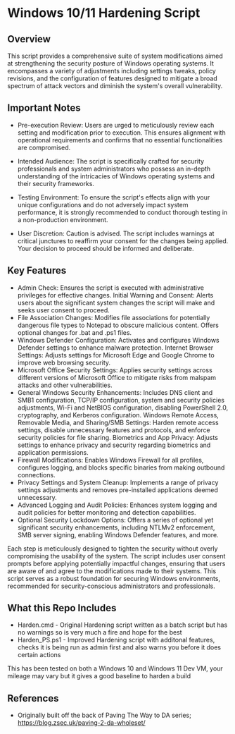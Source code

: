 # Windows 10/11 Hardening Script 
## Overview
This script provides a comprehensive suite of system modifications aimed at strengthening the security posture of Windows operating systems. It encompasses a variety of adjustments including settings tweaks, policy revisions, and the configuration of features designed to mitigate a broad spectrum of attack vectors and diminish the system's overall vulnerability.

## Important Notes
- Pre-execution Review: Users are urged to meticulously review each setting and modification prior to execution. This ensures alignment with operational requirements and confirms that no essential functionalities are compromised.

- Intended Audience: The script is specifically crafted for security professionals and system administrators who possess an in-depth understanding of the intricacies of Windows operating systems and their security frameworks.

- Testing Environment: To ensure the script's effects align with your unique configurations and do not adversely impact system performance, it is strongly recommended to conduct thorough testing in a non-production environment.

- User Discretion: Caution is advised. The script includes warnings at critical junctures to reaffirm your consent for the changes being applied. Your decision to proceed should be informed and deliberate.

## Key Features
- Admin Check: Ensures the script is executed with administrative privileges for effective changes.
Initial Warning and Consent: Alerts users about the significant system changes the script will make and seeks user consent to proceed.
- File Association Changes: Modifies file associations for potentially dangerous file types to Notepad to obscure malicious content. Offers optional changes for .bat and .ps1 files.
- Windows Defender Configuration: Activates and configures Windows Defender settings to enhance malware protection.
Internet Browser Settings: Adjusts settings for Microsoft Edge and Google Chrome to improve web browsing security.
- Microsoft Office Security Settings: Applies security settings across different versions of Microsoft Office to mitigate risks from malspam attacks and other vulnerabilities.
- General Windows Security Enhancements: Includes DNS client and SMB1 configuration, TCP/IP configuration, system and security policies adjustments, Wi-Fi and NetBIOS configuration, disabling PowerShell 2.0, cryptography, and Kerberos configuration.
Windows Remote Access, Removable Media, and Sharing/SMB Settings: Harden remote access settings, disable unnecessary features and protocols, and enforce security policies for file sharing.
Biometrics and App Privacy: Adjusts settings to enhance privacy and security regarding biometrics and application permissions.
- Firewall Modifications: Enables Windows Firewall for all profiles, configures logging, and blocks specific binaries from making outbound connections.
- Privacy Settings and System Cleanup: Implements a range of privacy settings adjustments and removes pre-installed applications deemed unnecessary.
- Advanced Logging and Audit Policies: Enhances system logging and audit policies for better monitoring and detection capabilities.
- Optional Security Lockdown Options: Offers a series of optional yet significant security enhancements, including NTLMv2 enforcement, SMB server signing, enabling Windows Defender features, and more.

Each step is meticulously designed to tighten the security without overly compromising the usability of the system. The script includes user consent prompts before applying potentially impactful changes, ensuring that users are aware of and agree to the modifications made to their systems. This script serves as a robust foundation for securing Windows environments, recommended for security-conscious administrators and professionals.

## What this Repo Includes

- Harden.cmd - Original Hardening script written as a batch script but has no warnings so is very much a fire and hope for the best
- Harden_PS.ps1 - Improved Hardening script with additonal features, checks it is being run as admin first and also warns you before it does certain actions

This has been tested on both a Windows 10 and Windows 11 Dev VM, your mileage may vary but it gives a good baseline to harden a build

## References
- Originally built off the back of Paving The Way to DA series; https://blog.zsec.uk/paving-2-da-wholeset/